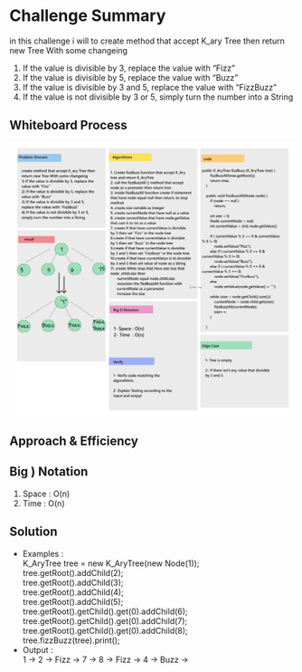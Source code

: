 # Challenge Summary

in this challenge i will to create method that accept K_ary Tree then return new Tree With some changeing

1. If the value is divisible by 3, replace the value with “Fizz”
2. If the value is divisible by 5, replace the value with “Buzz”
3. If the value is divisible by 3 and 5, replace the value with “FizzBuzz”
4. If the value is not divisible by 3 or 5, simply turn the number into a String

## Whiteboard Process

![Fizz Buzz Whiteboard](Whiteboard%20(2).png)

## Approach & Efficiency

## Big ) Notation 
1. Space : O(n)
2. Time  : O(n)

## Solution

* Examples :  
        K_AryTree tree = new K_AryTree(new Node(1));  
        tree.getRoot().addChild(2);  
        tree.getRoot().addChild(3);  
        tree.getRoot().addChild(4);  
        tree.getRoot().addChild(5);  
        tree.getRoot().getChild().get(0).addChild(6);  
        tree.getRoot().getChild().get(0).addChild(7);  
        tree.getRoot().getChild().get(0).addChild(8);    
        tree.fizzBuzz(tree).print();   
* Output :  
1 -> 2 -> Fizz -> 7 -> 8 -> Fizz -> 4 -> Buzz -> 


